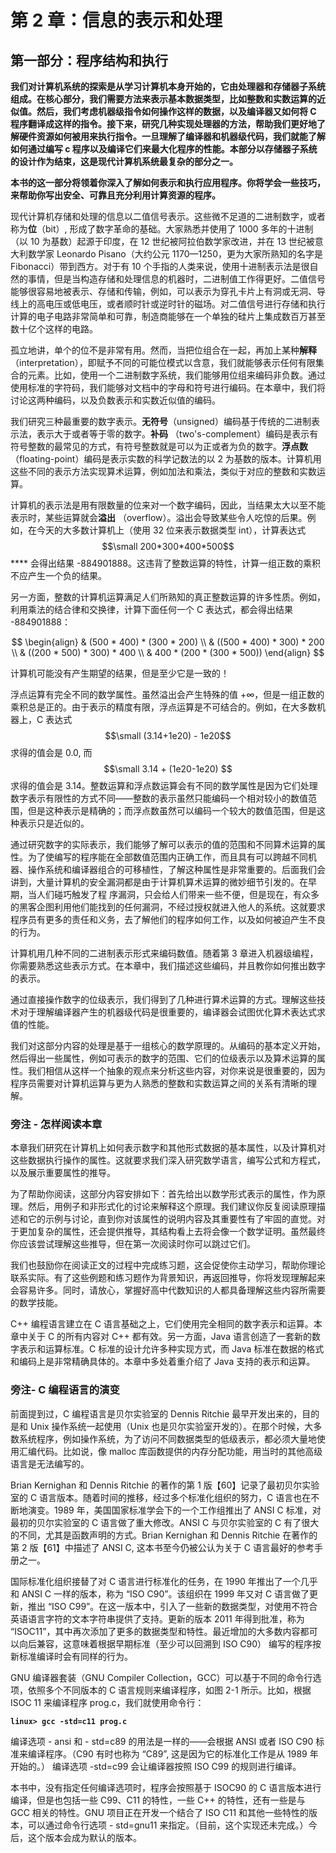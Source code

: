 # 第 2 章：信息的表示和处理


## **第一部分：程序结构和执行**

**我们对计算机系统的探索是从学习计算机本身开始的，它由处理器和存储器子系统组成。在核心部分，我们需要方法来表示基本数据类型，比如整数和实数运算的近似值。然后，我们考虑机器级指令如何操作这样的数据，以及编译器又如何将 C 程序翻译成这样的指令。接下来，研究几种实现处理器的方法，帮助我们更好地了解硬件资源如何被用来执行指令。一旦理解了编译器和机器级代码，我们就能了解如何通过编写 c 程序以及编译它们来最大化程序的性能。本部分以存储器子系统的设计作为结束，这是现代计算机系统最复杂的部分之一。**

**本书的这一部分将领着你深入了解如何表示和执行应用程序。你将学会一些技巧，来帮助你写出安全、可靠且充分利用计算资源的程序。**


现代计算机存储和处理的信息以二值信号表示。这些微不足道的二进制数字，或者称为**位**（bit）, 形成了数字革命的基础。大家熟悉并使用了 1000 多年的十进制（以 10 为基数）起源于印度，在 12 世纪被阿拉伯数学家改进，并在 13 世纪被意大利数学家 Leonardo Pisano（大约公元 1170—1250，更为大家所熟知的名字是 Fibonacci）带到西方。对于有 10 个手指的人类来说，使用十进制表示法是很自然的事情，但是当构造存储和处理信息的机器时，二进制值工作得更好。二值信号能够很容易地被表示、存储和传输，例如，可以表示为穿孔卡片上有洞或无洞、导线上的高电压或低电压，或者顺时针或逆时针的磁场。对二值信号进行存储和执行计算的电子电路非常简单和可靠，制造商能够在一个单独的硅片上集成数百万甚至数十亿个这样的电路。

孤立地讲，单个的位不是非常有用。然而，当把位组合在一起，再加上某种**解释** （interpretation），即赋予不同的可能位模式以含意，我们就能够表示任何有限集合的元素。比如，使用一个二进制数字系统，我们能够用位组来编码非负数。通过使用标准的字符码，我们能够对文档中的字母和符号进行编码。在本章中，我们将讨论这两种编码，以及负数表示和实数近似值的编码。

我们研究三种最重要的数字表示。**无符号**（unsigned）编码基于传统的二进制表示法，表示大于或者等于零的数字。**补码** （two's-complement）编码是表示有符号整数的最常见的方式，有符号整数就是可以为正或者为负的数字。**浮点数**（floating-point）编码是表示实数的科学记数法的以 2 为基数的版本。计算机用这些不同的表示方法实现算术运算，例如加法和乘法，类似于对应的整数和实数运算。

计算机的表示法是用有限数量的位来对一个数字编码，因此，当结果太大以至不能表示时，某些运算就会**溢出** （overflow）。溢出会导致某些令人吃惊的后果。例如，在今天的大多数计算机上（使用 32 位来表示数据类型 int），计算表达式 $$\small 200*300*400*500$$ **** 会得出结果 -884901888。这违背了整数运算的特性，计算一组正数的乘积不应产生一个负的结果。

另一方面，整数的计算机运算满足人们所熟知的真正整数运算的许多性质。例如，利用乘法的结合律和交换律，计算下面任何一个 C 表达式，都会得出结果 -884901888：

$$
\begin{align}
& (500 * 400) * (300 * 200) \\
& ((500 * 400) * 300) * 200 \\
& ((200 * 500) * 300) * 400 \\
& 400 * (200 * (300 * 500))
\end{align}
$$

计算机可能没有产生期望的结果，但是至少它是一致的！

浮点运算有完全不同的数学属性。虽然溢出会产生特殊的值 +∞，但是一组正数的乘积总是正的。由于表示的精度有限，浮点运算是不可结合的。例如，在大多数机器上，C 表达式 $$\small (3.14+1e20) - 1e20$$ 求得的值会是 0.0, 而 $$\small 3.14 + (1e20-1e20) $$ 求得的值会是 3.14。整数运算和浮点数运算会有不同的数学属性是因为它们处理数字表示有限性的方式不同——整数的表示虽然只能编码一个相对较小的数值范围，但是这种表示是精确的；而浮点数虽然可以编码一个较大的数值范围，但是这种表示只是近似的。

通过研究数字的实际表示，我们能够了解可以表示的值的范围和不同算术运算的属性。为了使编写的程序能在全部数值范围内正确工作，而且具有可以跨越不同机器、操作系统和编译器组合的可移植性，了解这种属性是非常重要的。后面我们会讲到，大量计算机的安全漏洞都是由于计算机算术运算的微妙细节引发的。在早期，当人们碰巧触发了程 序漏洞，只会给人们带来一些不便，但是现在，有众多的黑客企图利用他们能找到的任何漏洞，不经过授权就进入他人的系统。这就要求程序员有更多的责任和义务，去了解他们的程序如何工作，以及如何被迫产生不良的行为。

计算机用几种不同的二进制表示形式来编码数值。随着第 3 章进入机器级编程，你需要熟悉这些表示方式。在本章中，我们描述这些编码，并且教你如何推出数字的表示。

通过直接操作数字的位级表示，我们得到了几种进行算术运算的方式。理解这些技术对于理解编译器产生的机器级代码是很重要的，编译器会试图优化算术表达式求值的性能。

我们对这部分内容的处理是基于一组核心的数学原理的。从编码的基本定义开始，然后得出一些属性，例如可表示的数字的范围、它们的位级表示以及算术运算的属性。我们相信从这样一个抽象的观点来分析这些内容，对你来说是很重要的，因为程序员需要对计算机运算与更为人熟悉的整数和实数运算之间的关系有清晰的理解。


### 旁注 - 怎样阅读本章

本章我们研究在计算机上如何表示数字和其他形式数据的基本属性，以及计算机对这些数据执行操作的属性。这就要求我们深入研究数学语言，编写公式和方程式，以及展示重要属性的推导。

为了帮助你阅读，这部分内容安排如下：首先给出以数学形式表示的属性，作为原理。然后，用例子和非形式化的讨论来解释这个原理。我们建议你反复阅读原理描述和它的示例与讨论，直到你对该属性的说明内容及其重要性有了牢固的直觉。对于更加复杂的属性，还会提供推导，其结构看上去将会像一个数学证明。虽然最终你应该尝试理解这些推导，但在第一次阅读时你可以跳过它们。

我们也鼓励你在阅读正文的过程中完成练习题，这会促使你主动学习，帮助你理论联系实际。有了这些例题和练习题作为背景知识，再返回推导，你将发现理解起来会容易许多。同时，请放心，掌握好高中代数知识的人都具备理解这些内容所需要的数学技能。


C++ 编程语言建立在 C 语言基础之上，它们使用完全相同的数字表示和运算。本章中关于 C 的所有内容对 C++ 都有效。另一方面，Java 语言创造了一套新的数字表示和运算标准。C 标准的设计允许多种实现方式，而 Java 标准在数据的格式和编码上是非常精确具体的。本章中多处着重介绍了 Java 支持的表示和运算。


### 旁注- C 编程语言的演变

前面提到过，C 编程语言是贝尔实验室的 Dennis Ritchie 最早开发出来的，目的是和 Unix 操作系统一起使用（Unix 也是贝尔实验室开发的）。在那个时候，大多数系统程序，例如操作系统，为了访问不同数据类型的低级表示，都必须大量地使用汇编代码。比如说，像 malloc 库函数提供的内存分配功能，用当时的其他高级语言是无法编写的。 

Brian Kernighan 和 Dennis Ritchie 的著作的第 1 版【60】记录了最初贝尔实验室的 C 语言版本。随着时间的推移，经过多个标准化组织的努力，C 语言也在不断地演变。1989 年，美国国家标准学会下的一个工作组推出了 ANSI C 标准，对最初的贝尔实验室的 C 语言做了重大修改。ANSI C 与贝尔实验室的 C 有了很大的不同，尤其是函数声明的方式。Brian Kernighan 和 Dennis Ritchie 在著作的第 2 版【61】中描述了 ANSI C, 这本书至今仍被公认为关于 C 语言最好的参考手册之一。 

国际标准化组织接替了对 C 语言进行标准化的任务，在 1990 年推出了一个几乎和 ANSI C 一样的版本，称为 “ISO C90”。该组织在 1999 年又对 C 语言做了更新，推出 “ISO C99”。在这一版本中，引入了一些新的数据类型，对使用不符合英语语言字符的文本字符串提供了支持。更新的版本 2011 年得到批准，称为 “ISOC11”，其中再次添加了更多的数据类型和特性。最近增加的大多数内容都可以向后兼容，这意味着根据早期标准（至少可以回溯到 ISO C90） 编写的程序按新标准编译时会有同样的行为。 

GNU 编译器套装（GNU Compiler Collection，GCC）可以基于不同的命令行选项，依照多个不同版本的 C 语言规则来编译程序，如图 2-1 所示。比如，根据 ISOC 11 来编译程序 prog.c，我们就使用命令行：

**`linux> gcc -std=c11 prog.c`**

编译选项 - ansi 和 - std=c89 的用法是一样的——会根据 ANSI 或者 ISO C90 标准来编译程序。（C90 有时也称为 “C89”, 这是因为它的标准化工作是从 1989 年开始的。） 编译选项 -std=c99 会让编译器按照 ISO C99 的规则进行编译。

本书中，没有指定任何编译选项时，程序会按照基于 ISOC90 的 C 语言版本进行编译，但是也包括一些 C99、C11 的特性，一些 C++ 的特性，还有一些是与 GCC 相关的特性。GNU 项目正在开发一个结合了 ISO C11 和其他一些特性的版本，可以通过命令行选项 - std=gnu11 来指定。（目前，这个实现还未完成。）今后，这个版本会成为默认的版本。

